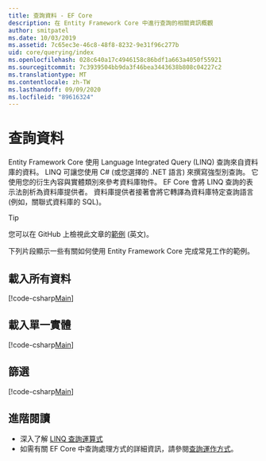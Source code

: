 ```yaml
---
title: 查詢資料 - EF Core
description: 在 Entity Framework Core 中進行查詢的相關資訊概觀
author: smitpatel
ms.date: 10/03/2019
ms.assetid: 7c65ec3e-46c8-48f8-8232-9e31f96c277b
uid: core/querying/index
ms.openlocfilehash: 028c640a17c4946158c86bdf1a663a4050f55921
ms.sourcegitcommit: 7c3939504bb9da3f46bea3443638b808c04227c2
ms.translationtype: MT
ms.contentlocale: zh-TW
ms.lasthandoff: 09/09/2020
ms.locfileid: "89616324"
---
```

# <a name="querying-data"></a>查詢資料

Entity Framework Core 使用 Language Integrated Query (LINQ) 查詢來自資料庫的資料。 LINQ 可讓您使用 C# (或您選擇的 .NET 語言) 來撰寫強型別查詢。 它使用您的衍生內容與實體類別來參考資料庫物件。 EF Core 會將 LINQ 查詢的表示法剖析為資料庫提供者。 資料庫提供者接著會將它轉譯為資料庫特定查詢語言 (例如，關聯式資料庫的 SQL)。

> [!TIP]
> 您可以在 GitHub 上檢視此文章的[範例](https://github.com/dotnet/EntityFramework.Docs/tree/master/samples/core/Querying) \(英文\)。

下列片段顯示一些有關如何使用 Entity Framework Core 完成常見工作的範例。

## <a name="loading-all-data"></a>載入所有資料

[!code-csharp[Main](../../../samples/core/Querying/Basics/Sample.cs#LoadingAllData)]

## <a name="loading-a-single-entity"></a>載入單一實體

[!code-csharp[Main](../../../samples/core/Querying/Basics/Sample.cs#LoadingSingleEntity)]

## <a name="filtering"></a>篩選

[!code-csharp[Main](../../../samples/core/Querying/Basics/Sample.cs#Filtering)]

## <a name="further-readings"></a>進階閱讀

- 深入了解 [LINQ 查詢運算式](/dotnet/csharp/programming-guide/concepts/linq/basic-linq-query-operations)
- 如需有關 EF Core 中查詢處理方式的詳細資訊，請參閱[查詢運作方式](xref:core/querying/how-query-works)。
